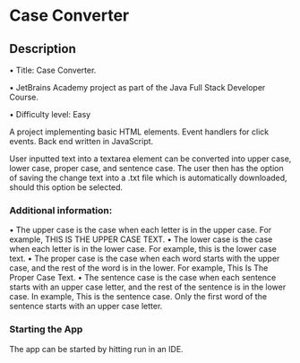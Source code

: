 # Case Converter

## Description

•	Title: Case Converter.

•	JetBrains Academy project as part of the Java Full Stack Developer Course.

•	Difficulty level: Easy

A project implementing basic HTML elements. Event handlers for click events. 
Back end written in JavaScript. 

User inputted text into a textarea element can be converted into upper case, lower case, proper case, and sentence case. The user then has the option of saving the change text into a .txt file which is automatically downloaded, should this option be selected.

### Additional information:
•	The upper case is the case when each letter is in the upper case. For example, THIS IS THE UPPER CASE TEXT.
•	The lower case is the case when each letter is in the lower case. For example, this is the lower case text.
•	The proper case is the case when each word starts with the upper case, and the rest of the word is in the lower. For example, This Is The Proper Case Text.
•	The sentence case is the case when each sentence starts with an upper case letter, and the rest of the sentence is in the lower case. In example, This is the sentence case. Only the first word of the sentence starts with an upper case letter.

### Starting the App

The app can be started by hitting run in an IDE.  
